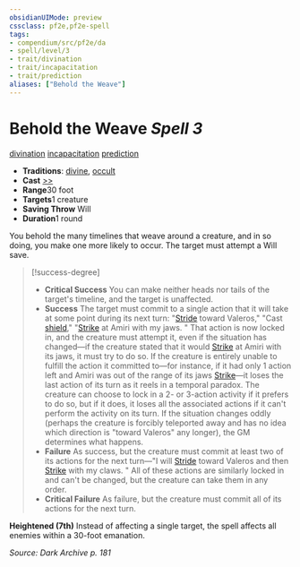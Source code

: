 ```yaml
---
obsidianUIMode: preview
cssclass: pf2e,pf2e-spell
tags:
- compendium/src/pf2e/da
- spell/level/3
- trait/divination
- trait/incapacitation
- trait/prediction
aliases: ["Behold the Weave"]
---
```

# Behold the Weave *Spell 3*   
[divination](../../Rules/traits/divination.md)  [incapacitation](../../Rules/traits/incapacitation.md)  [prediction](../../Rules/traits/prediction.md)  

- **Traditions**: [divine](../../Rules/traits/divine.md), [occult](../../Rules/traits/occult.md)
- **Cast** [>>](../../Rules/core-rulebook/chapter-9-playing-the-game.md#Actions "Two-Action") 
- **Range**30 foot
- **Targets**1 creature
- **Saving Throw** Will
- **Duration**1 round

You behold the many timelines that weave around a creature, and in so doing, you make one more likely to occur. The target must attempt a Will save.

> [!success-degree] 
> - **Critical Success** You can make neither heads nor tails of the target's timeline, and the target is unaffected.
> - **Success** The target must commit to a single action that it will take at some point during its next turn: "[Stride](../../Rules/actions/stride.md) toward Valeros," "Cast [shield](shield.md)," "[Strike](../../Rules/actions/strike.md) at Amiri with my jaws. " That action is now locked in, and the creature must attempt it, even if the situation has changed—if the creature stated that it would [Strike](../../Rules/actions/strike.md) at Amiri with its jaws, it must try to do so. If the creature is entirely unable to fulfill the action it committed to—for instance, if it had only 1 action left and Amiri was out of the range of its jaws [Strike](../../Rules/actions/strike.md)—it loses the last action of its turn as it reels in a temporal paradox. The creature can choose to lock in a 2- or 3-action activity if it prefers to do so, but if it does, it loses all the associated actions if it can't perform the activity on its turn. If the situation changes oddly (perhaps the creature is forcibly teleported away and has no idea which direction is "toward Valeros" any longer), the GM determines what happens.
> - **Failure** As success, but the creature must commit at least two of its actions for the next turn—"I will [Stride](../../Rules/actions/stride.md) toward Valeros and then [Strike](../../Rules/actions/strike.md) with my claws. " All of these actions are similarly locked in and can't be changed, but the creature can take them in any order.
> - **Critical Failure** As failure, but the creature must commit all of its actions for the next turn.

**Heightened (7th)** Instead of affecting a single target, the spell affects all enemies within a 30-foot emanation.

*Source: Dark Archive p. 181*